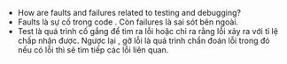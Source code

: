 * How are faults and failures related to testing and debugging?
* Faults là sự cố trong code . Còn failures là sai sót bên ngoài.
* Test là quá trình cố gắng để tìm ra lỗi hoặc chỉ ra rằng lỗi xảy ra với tỉ lệ chấp nhận được. Ngược lại , gỡ lỗi là quá trình chẩn đoán lỗi trong đó nếu có lỗi thì sẽ tìm tiếp các lỗi liên quan.
